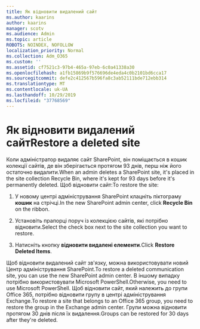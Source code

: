 ```yaml
---
title: Як відновити видалений сайт
ms.author: kaarins
author: kaarins
manager: scotv
ms.audience: Admin
ms.topic: article
ROBOTS: NOINDEX, NOFOLLOW
localization_priority: Normal
ms.collection: Adm_O365
ms.custom: ''
ms.assetid: cf7521c3-97b4-465a-97eb-6c0a41338a30
ms.openlocfilehash: a1fb15869b9f576696de4eda4c0b2101bd6cca17
ms.sourcegitcommit: defe2c412567b596fa8c3ab52111bde712ebb314
ms.translationtype: MT
ms.contentlocale: uk-UA
ms.lasthandoff: 10/29/2019
ms.locfileid: "37768569"
---
```

# <a name="restore-a-deleted-site"></a><span data-ttu-id="2cd8f-102">Як відновити видалений сайт</span><span class="sxs-lookup"><span data-stu-id="2cd8f-102">Restore a deleted site</span></span>

<span data-ttu-id="2cd8f-103">Коли адміністратор видаляє сайт SharePoint, він поміщається в кошик колекції сайтів, де він зберігається протягом 93 днів, перш ніж його остаточно видалити.</span><span class="sxs-lookup"><span data-stu-id="2cd8f-103">When an admin deletes a SharePoint site, it's placed in the site collection Recycle Bin, where it's kept for 93 days before it's permanently deleted.</span></span> <span data-ttu-id="2cd8f-104">Щоб відновити сайт:</span><span class="sxs-lookup"><span data-stu-id="2cd8f-104">To restore the site:</span></span>
  
1. <span data-ttu-id="2cd8f-105">У новому центрі адміністрування SharePoint клацніть піктограму **кошик** на стрічці.</span><span class="sxs-lookup"><span data-stu-id="2cd8f-105">In the new SharePoint admin center, click **Recycle Bin** on the ribbon.</span></span> 
    
2. <span data-ttu-id="2cd8f-106">Установіть прапорці поруч із колекцією сайтів, які потрібно відновити.</span><span class="sxs-lookup"><span data-stu-id="2cd8f-106">Select the check box next to the site collection you want to restore.</span></span>
    
3. <span data-ttu-id="2cd8f-107">Натисніть кнопку **відновити видалені елементи**.</span><span class="sxs-lookup"><span data-stu-id="2cd8f-107">Click **Restore Deleted Items**.</span></span>
    
<span data-ttu-id="2cd8f-108">Щоб відновити видалений сайт зв'язку, можна використовувати новий Центр адміністрування SharePoint.</span><span class="sxs-lookup"><span data-stu-id="2cd8f-108">To restore a deleted communication site, you can use the new SharePoint admin center.</span></span> <span data-ttu-id="2cd8f-109">В іншому випадку потрібно використовувати Microsoft PowerShell.</span><span class="sxs-lookup"><span data-stu-id="2cd8f-109">Otherwise, you need to use Microsoft PowerShell.</span></span> <span data-ttu-id="2cd8f-110">Щоб відновити сайт, який належить до групи Office 365, потрібно відновити групу в центрі адміністрування Exchange.</span><span class="sxs-lookup"><span data-stu-id="2cd8f-110">To restore a site that belongs to an Office 365 group, you need to restore the group in the Exchange admin center.</span></span> <span data-ttu-id="2cd8f-111">Групи можна відновити протягом 30 днів після їх видалення.</span><span class="sxs-lookup"><span data-stu-id="2cd8f-111">Groups can be restored for 30 days after they're deleted.</span></span>
  

